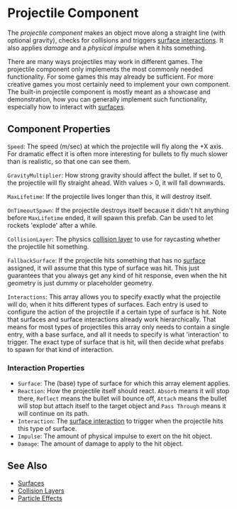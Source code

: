 # Projectile Component

The *projectile component* makes an object move along a straight line (with optional gravity), checks for collisions and triggers [surface interactions](../materials/surfaces.md#surface-interactions). It also applies *damage* and a *physical impulse* when it hits something.

There are many ways projectiles may work in different games. The projectile component only implements the most commonly needed functionality. For some games this may already be sufficient. For more creative games you most certainly need to implement your own component. The built-in projectile component is mostly meant as a showcase and demonstration, how you can generally implement such functionality, especially how to interact with [surfaces](../materials/surfaces.md).

## Component Properties

`Speed`: The speed (m/sec) at which the projectile will fly along the +X axis. For dramatic effect it is often more interesting for bullets to fly much slower than is realistic, so that one can see them.

`GravityMultiplier`: How strong gravity should affect the bullet. If set to 0, the projectile will fly straight ahead. With values > 0, it will fall downwards.

`MaxLifetime`: If the projectile lives longer than this, it will destroy itself.

`OnTimeoutSpawn`: If the projectile destroys itself because it didn't hit anything before `MaxLifetime` ended, it will spawn this prefab. Can be used to let rockets 'explode' after a while.

`CollisionLayer`: The physics [collision layer](../physics/jolt/collision-shapes/jolt-collision-layers.md) to use for raycasting whether the projectile hit something.

`FallbackSurface`: If the projectile hits something that has no [surface](../materials/surfaces.md) assigned, it will assume that this type of surface was hit. This just guarantees that you always get any kind of hit response, even when the hit geometry is just dummy or placeholder geometry.

`Interactions`: This array allows you to specify exactly what the projectile will do, when it hits different types of surfaces. Each entry is used to configure the action of the projectile if a certain type of surface is hit. Note that surfaces and surface interactions already work hierarchically. That means for most types of projectiles this array only needs to contain a single entry, with a base surface, and all it needs to specify is what 'interaction' to trigger. The exact type of surface that is hit, will then decide what prefabs to spawn for that kind of interaction.

### Interaction Properties

* `Surface`: The (base) type of surface for which this array element applies.
* `Reaction`: How the projectile itself should react. `Absorb` means it will stop there, `Reflect` means the bullet will bounce off, `Attach` means the bullet will stop but attach itself to the target object and `Pass Through` means it will continue on its path.
* `Interaction`: The [surface interaction](../materials/surfaces.md#surface-interactions) to trigger when the projectile hits this type of surface.
* `Impulse`: The amount of physical impulse to exert on the hit object.
* `Damage`: The amount of damage to apply to the hit object.

## See Also


* [Surfaces](../materials/surfaces.md)
* [Collision Layers](../physics/jolt/collision-shapes/jolt-collision-layers.md)
* [Particle Effects](../effects/particle-effects/particle-effects-overview.md)
